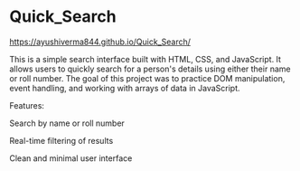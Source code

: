 # Quick_Search

https://ayushiverma844.github.io/Quick_Search/  

This is a simple search interface built with HTML, CSS, and JavaScript. It allows users to quickly search for a person's details using either their name or roll number. The goal of this project was to practice DOM manipulation, event handling, and working with arrays of data in JavaScript.

Features:

Search by name or roll number

Real-time filtering of results

Clean and minimal user interface
